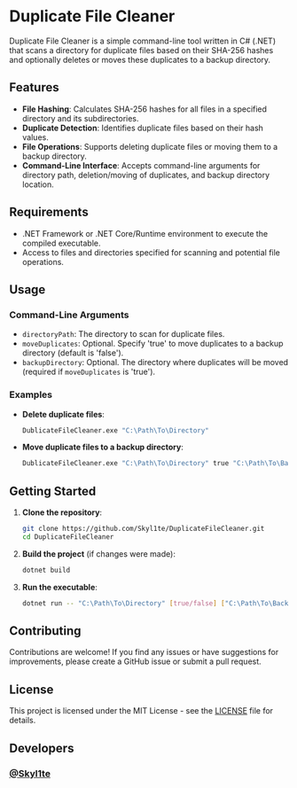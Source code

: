 # Duplicate File Cleaner

Duplicate File Cleaner is a simple command-line tool written in C# (.NET) that scans a directory for duplicate files based on their SHA-256 hashes and optionally deletes or moves these duplicates to a backup directory.

## Features

- **File Hashing**: Calculates SHA-256 hashes for all files in a specified directory and its subdirectories.
- **Duplicate Detection**: Identifies duplicate files based on their hash values.
- **File Operations**: Supports deleting duplicate files or moving them to a backup directory.
- **Command-Line Interface**: Accepts command-line arguments for directory path, deletion/moving of duplicates, and backup directory location.

## Requirements

- .NET Framework or .NET Core/Runtime environment to execute the compiled executable.
- Access to files and directories specified for scanning and potential file operations.

## Usage

### Command-Line Arguments

- `directoryPath`: The directory to scan for duplicate files.
- `moveDuplicates`: Optional. Specify 'true' to move duplicates to a backup directory (default is 'false').
- `backupDirectory`: Optional. The directory where duplicates will be moved (required if `moveDuplicates` is 'true').

### Examples

- **Delete duplicate files**:
  ```bash
  DublicateFileCleaner.exe "C:\Path\To\Directory"
  ```

- **Move duplicate files to a backup directory**:
  ```bash
  DublicateFileCleaner.exe "C:\Path\To\Directory" true "C:\Path\To\BackupDirectory"
  ```

## Getting Started

1. **Clone the repository**:
   ```bash
   git clone https://github.com/Skyl1te/DuplicateFileCleaner.git
   cd DuplicateFileCleaner
   ```

2. **Build the project** (if changes were made):
   ```bash
   dotnet build
   ```

3. **Run the executable**:
   ```bash
   dotnet run -- "C:\Path\To\Directory" [true/false] ["C:\Path\To\BackupDirectory"]
   ```

## Contributing

Contributions are welcome! If you find any issues or have suggestions for improvements, please create a GitHub issue or submit a pull request.

## License

This project is licensed under the MIT License - see the [LICENSE](LICENSE) file for details.

## Developers
### <a href="https://github.com/Skyl1te/">@Skyl1te</a>
